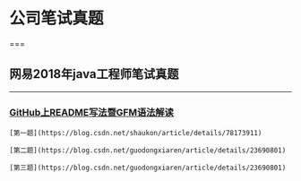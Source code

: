 # 公司笔试真题
===
## 网易2018年java工程师笔试真题
----
### [GitHub上README写法暨GFM语法解读](https://blog.csdn.net/guodongxiaren/article/details/23690801)  

    [第一题](https://blog.csdn.net/shaukon/article/details/78173911)  
    
    [第二题](https://blog.csdn.net/guodongxiaren/article/details/23690801)
    
    [第三题](https://blog.csdn.net/guodongxiaren/article/details/23690801)    

 
